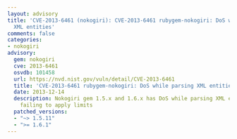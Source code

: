 ```yaml
---
layout: advisory
title: 'CVE-2013-6461 (nokogiri): CVE-2013-6461 rubygem-nokogiri: DoS while parsing
  XML entities'
comments: false
categories:
- nokogiri
advisory:
  gem: nokogiri
  cve: 2013-6461
  osvdb: 101458
  url: https://nvd.nist.gov/vuln/detail/CVE-2013-6461
  title: 'CVE-2013-6461 rubygem-nokogiri: DoS while parsing XML entities'
  date: 2013-12-14
  description: Nokogiri gem 1.5.x and 1.6.x has DoS while parsing XML entities by
    failing to apply limits
  patched_versions:
  - "~> 1.5.11"
  - ">= 1.6.1"
---
```

